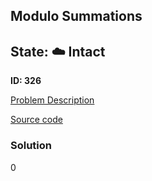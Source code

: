 ## Modulo Summations

## State: :cloud: **Intact**

**ID: 326**

[Problem Description](https://projecteuler.net/problem=326)

[Source code](main.cpp)

### Solution
0
